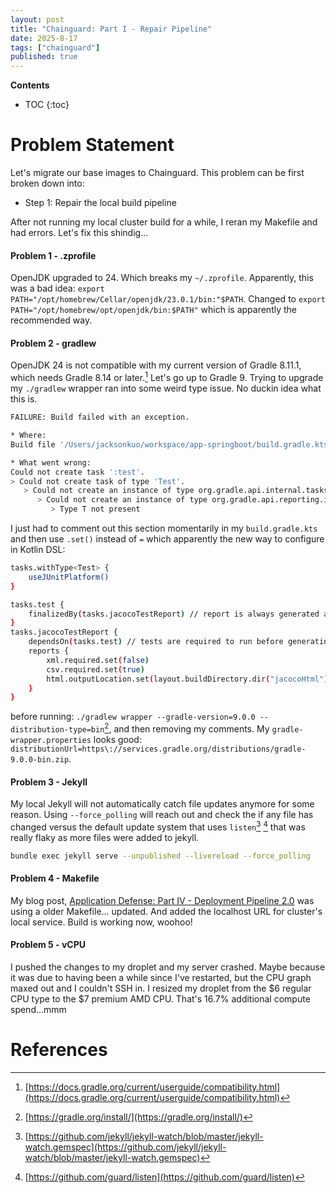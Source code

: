 ```yaml
---
layout: post
title: "Chainguard: Part I - Repair Pipeline"
date: 2025-8-17
tags: ["chainguard"]
published: true
---
```


**Contents**
* TOC
{:toc}

# Problem Statement
Let's migrate our base images to Chainguard. This problem can be first broken down into:

* Step 1: Repair the local build pipeline

After not running my local cluster build for a while, I reran my Makefile and had errors. Let's fix this shindig...

#### Problem 1 - .zprofile
OpenJDK upgraded to 24. Which breaks my `~/.zprofile`. Apparently, this was a bad idea: `export PATH="/opt/homebrew/Cellar/openjdk/23.0.1/bin:"$PATH`. Changed to `export PATH="/opt/homebrew/opt/openjdk/bin:$PATH"` which is apparently the recommended way.

#### Problem 2 - gradlew
OpenJDK 24 is not compatible with my current version of Gradle 8.11.1, which needs Gradle 8.14 or later.[^1] Let's go up to Gradle 9. Trying to upgrade my `./gradlew` wrapper ran into some weird type issue. No duckin idea what this is.

```bash
FAILURE: Build failed with an exception.

* Where:
Build file '/Users/jacksonkuo/workspace/app-springboot/build.gradle.kts' line: 52

* What went wrong:
Could not create task ':test'.
> Could not create task of type 'Test'.
   > Could not create an instance of type org.gradle.api.internal.tasks.testing.DefaultTestTaskReports.
      > Could not create an instance of type org.gradle.api.reporting.internal.DefaultReportContainer.
         > Type T not present
```

I just had to comment out this section momentarily in my `build.gradle.kts` and then use `.set()` instead of `=` which apparently the new way to configure in Kotlin DSL:

```bash
tasks.withType<Test> {
	useJUnitPlatform()
}

tasks.test {
    finalizedBy(tasks.jacocoTestReport) // report is always generated after tests run
}
tasks.jacocoTestReport {
    dependsOn(tasks.test) // tests are required to run before generating the report
	reports {
        xml.required.set(false)
        csv.required.set(true)
        html.outputLocation.set(layout.buildDirectory.dir("jacocoHtml"))
    }
}
```

before running: `./gradlew wrapper --gradle-version=9.0.0 --distribution-type=bin`[^2], and then removing my comments. My `gradle-wrapper.properties` looks good: `distributionUrl=https\://services.gradle.org/distributions/gradle-9.0.0-bin.zip`.

#### Problem 3 - Jekyll
My local Jekyll will not automatically catch file updates anymore for some reason. Using `--force_polling` will reach out and check the if any file has changed versus the default update system that uses `listen`[^3] [^4] that was really flaky as more files were added to jekyll.

```bash
bundle exec jekyll serve --unpublished --livereload --force_polling
```

#### Problem 4 - Makefile
My blog post, [Application Defense: Part IV -  Deployment Pipeline 2.0](https://jacksonkuo.github.io/blog/2025/02/04/app-defense-part-4.html) was using a older Makefile... updated. And added the localhost URL for cluster's local service. Build is working now, woohoo!

#### Problem 5 - vCPU
I pushed the changes to my droplet and my server crashed. Maybe because it was due to having been a while since I've restarted, but the CPU graph maxed out and I couldn't SSH in. I resized my droplet from the $6 regular CPU type to the $7 premium AMD CPU. That's 16.7% additional compute spend...mmm

# References
[^1]: [https://docs.gradle.org/current/userguide/compatibility.html](https://docs.gradle.org/current/userguide/compatibility.html)

[^2]: [https://gradle.org/install/](https://gradle.org/install/)

[^3]: [https://github.com/jekyll/jekyll-watch/blob/master/jekyll-watch.gemspec](https://github.com/jekyll/jekyll-watch/blob/master/jekyll-watch.gemspec)

[^4]: [https://github.com/guard/listen](https://github.com/guard/listen)

